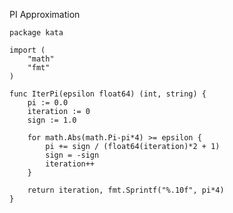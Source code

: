 PI Approximation

    package kata
    
    import (
        "math"
        "fmt"
    )
    
    func IterPi(epsilon float64) (int, string) {
        pi := 0.0
        iteration := 0
        sign := 1.0
        
        for math.Abs(math.Pi-pi*4) >= epsilon {
            pi += sign / (float64(iteration)*2 + 1)
            sign = -sign
            iteration++
        }
        
        return iteration, fmt.Sprintf("%.10f", pi*4)
    }
